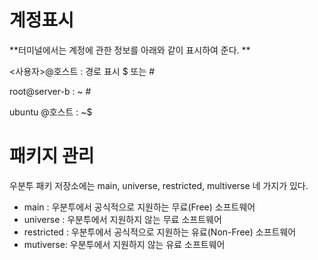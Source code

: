 # 계정표시 

**터미널에서는 계정에 관한 정보를 아래와 같이 표시하여 준다. **

<사용자>@호스트 : 경로 표시 $ 또는 #

root@server-b : ~ #

ubuntu @호스트 :  ~$



# 패키지 관리 

우분투 패키 저장소에는 main, universe, restricted, multiverse 네 가지가 있다. 

- main : 우분투에서 공식적으로 지원하는 무료(Free) 소프트웨어
- universe : 우분투에서 지원하지 않는 무료 소프트웨어
- restricted : 우분투에서 공식적으로 지원하는 유료(Non-Free) 소프트웨어
- mutiverse: 우분투에서 지원하지 않는 유료 소프트웨어





















